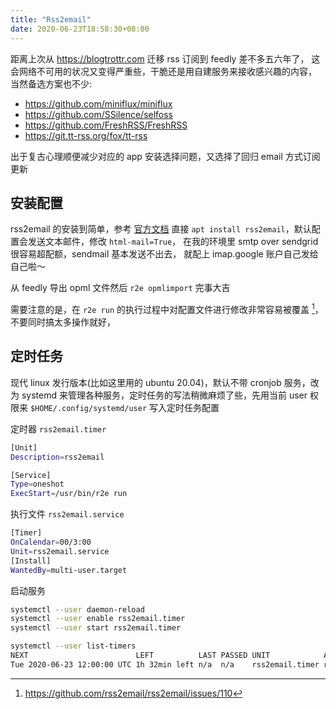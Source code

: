 ```yaml
---
title: "Rss2email"
date: 2020-06-23T18:58:30+08:00
---
```


距离上次从 <https://blogtrottr.com> 迁移 rss 订阅到 feedly 差不多五六年了，
这会网络不可用的状况又变得严重些，干脆还是用自建服务来接收感兴趣的内容，
当然备选方案也不少:

- https://github.com/miniflux/miniflux
- https://github.com/SSilence/selfoss
- https://github.com/FreshRSS/FreshRSS
- https://git.tt-rss.org/fox/tt-rss

出于复古心理顺便减少对应的 app 安装选择问题，又选择了回归 email 方式订阅更新

## 安装配置
rss2email 的安装到简单，参考 [官方文档](https://github.com/rss2email/rss2email)
直接 `apt install rss2email`，默认配置会发送文本邮件，修改 `html-mail=True`，
在我的环境里 smtp over sendgrid 很容易超配额，sendmail 基本发送不出去，
就配上 imap.google 账户自己发给自己啦～

从 feedly 导出 opml 文件然后 `r2e opmlimport` 完事大吉

需要注意的是，在 `r2e run` 的执行过程中对配置文件进行修改非常容易被覆盖 [^issue]，不要同时搞太多操作就好，


## 定时任务
现代 linux 发行版本(比如这里用的 ubuntu 20.04)，默认不带 cronjob 服务，改为 systemd 来管理各种服务，定时任务的写法稍微麻烦了些，先用当前 user 权限来 `$HOME/.config/systemd/user` 写入定时任务配置

定时器 `rss2email.timer`

```bash
[Unit]
Description=rss2email

[Service]
Type=oneshot
ExecStart=/usr/bin/r2e run
```

执行文件 `rss2email.service`

```bash
[Timer]
OnCalendar=00/3:00
Unit=rss2email.service
[Install]
WantedBy=multi-user.target
```

启动服务

```bash
systemctl --user daemon-reload
systemctl --user enable rss2email.timer
systemctl --user start rss2email.timer

systemctl --user list-timers
NEXT                        LEFT          LAST PASSED UNIT            ACTIVATES
Tue 2020-06-23 12:00:00 UTC 1h 32min left n/a  n/a    rss2email.timer rss2email.service
```


[^issue]: https://github.com/rss2email/rss2email/issues/110
